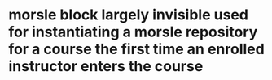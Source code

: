 morsle block
largely invisible
used for instantiating a morsle repository for a course the first time an enrolled instructor
enters the course
========